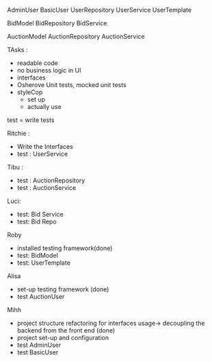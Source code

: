 
AdminUser
BasicUser
UserRepository
UserService
UserTemplate


BidModel
BidRepository
BidService

AuctionModel
AuctionRepository
AuctionService


TAsks :
- readable code 
- no business logic in UI
- interfaces
- Osherove Unit tests, mocked unit tests
- styleCop 
	- set up
	- actually use

test = write tests

Ritchie : 
- Write the Interfaces
- test : UserService

Tibu : 
- test : AuctionRepository
- test : AuctionService

Luci:
- test: Bid Service
- test: Bid Repo

Roby
- installed testing framework(done)
- test: BidModel
- test: UserTemplate

Alisa
- set-up testing framework (done)
- test AuctionUser

Mihh
- project structure refactoring for interfaces usage-> decoupling the backend from the front end (done) 
- project set-up and configuration
- test AdminUser
- test BasicUser




